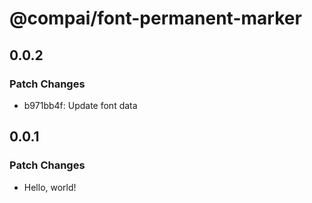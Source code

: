 # @compai/font-permanent-marker

## 0.0.2

### Patch Changes

- b971bb4f: Update font data

## 0.0.1

### Patch Changes

- Hello, world!
